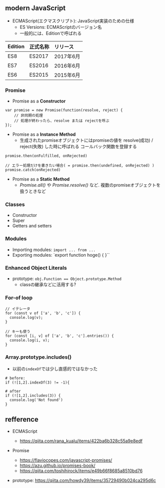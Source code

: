 ## modern JavaScript

* ECMAScript(エクマスクリプト): JavaScript実装のための仕様
  * ES Versions: ECMAScriptのバージョン名
  * 一般的には、Editionで呼ばれる

|Edition|正式名称|リリース|
| :--   | :--    | :--    |
|ES8	|ES2017	|2017年6月|
|ES7	|ES2016	|2016年6月|
|ES6	|ES2015	|2015年6月|


### Promise

* Promise as a **Constructor**

```
var promise = new Promise(function(resolve, reject) {
    // 非同期の処理
    // 処理が終わったら、resolve または rejectを呼ぶ
});
```

* Promise as a **Instance Method**
  * 生成されたpromiseオブジェクトにはpromiseの値を resolve(成功) / reject(失敗) した時に呼ばれる コールバック関数を登録する

```
promise.then(onFulfilled, onRejected)

// エラー処理だけを書きたい場合( = promise.then(undefined, onRejected) )
promise.catch(onRejected)
```

* Promise as a **Static Method**
  * *Promise.all()* や *Promise.resolve()* など. 複数のpromiseオブジェクトを扱うときなど



### Classes

* Constructor
* Super
* Getters and setters

### Modules

* Importing modules: `import ... from ...`
* Exporting modules: `export function hoge() { }``

### Enhanced Object Literals

* prototype: `obj.Function == Object.prototype.Method`
  * classの継承などに活用する?

### For-of loop

```
// イテレータ
for (const v of ['a', 'b', 'c']) {
  console.log(v);
}

// キーも使う
for (const [i, v] of ['a', 'b', 'c'].entries()) {
  console.log(i, v);
}
```

### Array.prototype.includes()

* 以前の`indexOf`では少し直感的ではなかった


```
# before: 
if (![1,2].indexOf(3) != -1){

# after
if (![1,2].includes(3)) {
  console.log('Not found')
}
```

## refference

* ECMAScript
  * https://qiita.com/rana_kualu/items/422ba6b328c55a9e8edf

* Promise
  * https://flaviocopes.com/javascript-promises/
  * https://azu.github.io/promises-book/
  * https://qiita.com/toshihirock/items/e49b66f8685a8510bd76

* prototype: https://qiita.com/howdy39/items/35729490b024ca295d6c